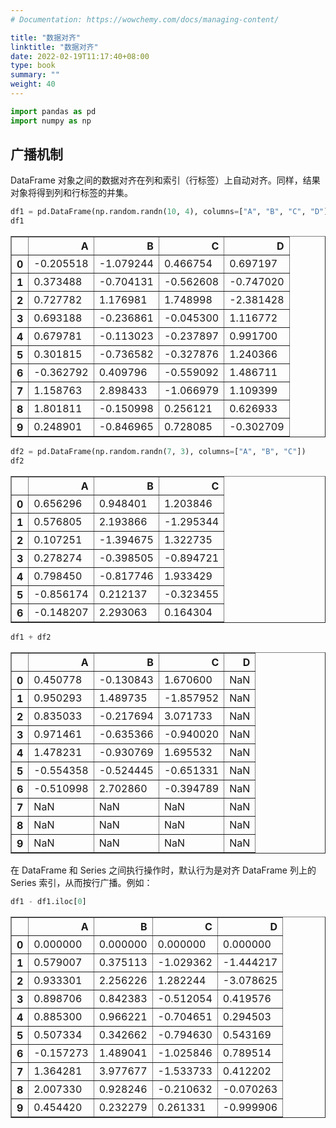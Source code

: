 ```yaml
---
# Documentation: https://wowchemy.com/docs/managing-content/

title: "数据对齐"
linktitle: "数据对齐"
date: 2022-02-19T11:17:40+08:00
type: book
summary: ""
weight: 40
---
```


<!--more-->


```python
import pandas as pd
import numpy as np
```

## 广播机制

DataFrame 对象之间的数据对齐在列和索引（行标签）上自动对齐。同样，结果对象将得到列和行标签的并集。


```python
df1 = pd.DataFrame(np.random.randn(10, 4), columns=["A", "B", "C", "D"])
df1
```




<div>
<style scoped>
    .dataframe tbody tr th:only-of-type {
        vertical-align: middle;
    }

    .dataframe tbody tr th {
        vertical-align: top;
    }

    .dataframe thead th {
        text-align: right;
    }
</style>
<table border="1" class="dataframe">
  <thead>
    <tr style="text-align: right;">
      <th></th>
      <th>A</th>
      <th>B</th>
      <th>C</th>
      <th>D</th>
    </tr>
  </thead>
  <tbody>
    <tr>
      <th>0</th>
      <td>-0.205518</td>
      <td>-1.079244</td>
      <td>0.466754</td>
      <td>0.697197</td>
    </tr>
    <tr>
      <th>1</th>
      <td>0.373488</td>
      <td>-0.704131</td>
      <td>-0.562608</td>
      <td>-0.747020</td>
    </tr>
    <tr>
      <th>2</th>
      <td>0.727782</td>
      <td>1.176981</td>
      <td>1.748998</td>
      <td>-2.381428</td>
    </tr>
    <tr>
      <th>3</th>
      <td>0.693188</td>
      <td>-0.236861</td>
      <td>-0.045300</td>
      <td>1.116772</td>
    </tr>
    <tr>
      <th>4</th>
      <td>0.679781</td>
      <td>-0.113023</td>
      <td>-0.237897</td>
      <td>0.991700</td>
    </tr>
    <tr>
      <th>5</th>
      <td>0.301815</td>
      <td>-0.736582</td>
      <td>-0.327876</td>
      <td>1.240366</td>
    </tr>
    <tr>
      <th>6</th>
      <td>-0.362792</td>
      <td>0.409796</td>
      <td>-0.559092</td>
      <td>1.486711</td>
    </tr>
    <tr>
      <th>7</th>
      <td>1.158763</td>
      <td>2.898433</td>
      <td>-1.066979</td>
      <td>1.109399</td>
    </tr>
    <tr>
      <th>8</th>
      <td>1.801811</td>
      <td>-0.150998</td>
      <td>0.256121</td>
      <td>0.626933</td>
    </tr>
    <tr>
      <th>9</th>
      <td>0.248901</td>
      <td>-0.846965</td>
      <td>0.728085</td>
      <td>-0.302709</td>
    </tr>
  </tbody>
</table>
</div>




```python
df2 = pd.DataFrame(np.random.randn(7, 3), columns=["A", "B", "C"])
df2
```




<div>
<style scoped>
    .dataframe tbody tr th:only-of-type {
        vertical-align: middle;
    }

    .dataframe tbody tr th {
        vertical-align: top;
    }

    .dataframe thead th {
        text-align: right;
    }
</style>
<table border="1" class="dataframe">
  <thead>
    <tr style="text-align: right;">
      <th></th>
      <th>A</th>
      <th>B</th>
      <th>C</th>
    </tr>
  </thead>
  <tbody>
    <tr>
      <th>0</th>
      <td>0.656296</td>
      <td>0.948401</td>
      <td>1.203846</td>
    </tr>
    <tr>
      <th>1</th>
      <td>0.576805</td>
      <td>2.193866</td>
      <td>-1.295344</td>
    </tr>
    <tr>
      <th>2</th>
      <td>0.107251</td>
      <td>-1.394675</td>
      <td>1.322735</td>
    </tr>
    <tr>
      <th>3</th>
      <td>0.278274</td>
      <td>-0.398505</td>
      <td>-0.894721</td>
    </tr>
    <tr>
      <th>4</th>
      <td>0.798450</td>
      <td>-0.817746</td>
      <td>1.933429</td>
    </tr>
    <tr>
      <th>5</th>
      <td>-0.856174</td>
      <td>0.212137</td>
      <td>-0.323455</td>
    </tr>
    <tr>
      <th>6</th>
      <td>-0.148207</td>
      <td>2.293063</td>
      <td>0.164304</td>
    </tr>
  </tbody>
</table>
</div>




```python
df1 + df2
```




<div>
<style scoped>
    .dataframe tbody tr th:only-of-type {
        vertical-align: middle;
    }

    .dataframe tbody tr th {
        vertical-align: top;
    }

    .dataframe thead th {
        text-align: right;
    }
</style>
<table border="1" class="dataframe">
  <thead>
    <tr style="text-align: right;">
      <th></th>
      <th>A</th>
      <th>B</th>
      <th>C</th>
      <th>D</th>
    </tr>
  </thead>
  <tbody>
    <tr>
      <th>0</th>
      <td>0.450778</td>
      <td>-0.130843</td>
      <td>1.670600</td>
      <td>NaN</td>
    </tr>
    <tr>
      <th>1</th>
      <td>0.950293</td>
      <td>1.489735</td>
      <td>-1.857952</td>
      <td>NaN</td>
    </tr>
    <tr>
      <th>2</th>
      <td>0.835033</td>
      <td>-0.217694</td>
      <td>3.071733</td>
      <td>NaN</td>
    </tr>
    <tr>
      <th>3</th>
      <td>0.971461</td>
      <td>-0.635366</td>
      <td>-0.940020</td>
      <td>NaN</td>
    </tr>
    <tr>
      <th>4</th>
      <td>1.478231</td>
      <td>-0.930769</td>
      <td>1.695532</td>
      <td>NaN</td>
    </tr>
    <tr>
      <th>5</th>
      <td>-0.554358</td>
      <td>-0.524445</td>
      <td>-0.651331</td>
      <td>NaN</td>
    </tr>
    <tr>
      <th>6</th>
      <td>-0.510998</td>
      <td>2.702860</td>
      <td>-0.394789</td>
      <td>NaN</td>
    </tr>
    <tr>
      <th>7</th>
      <td>NaN</td>
      <td>NaN</td>
      <td>NaN</td>
      <td>NaN</td>
    </tr>
    <tr>
      <th>8</th>
      <td>NaN</td>
      <td>NaN</td>
      <td>NaN</td>
      <td>NaN</td>
    </tr>
    <tr>
      <th>9</th>
      <td>NaN</td>
      <td>NaN</td>
      <td>NaN</td>
      <td>NaN</td>
    </tr>
  </tbody>
</table>
</div>



在 DataFrame 和 Series 之间执行操作时，默认行为是对齐 DataFrame 列上的 Series 索引，从而按行广播。例如：


```python
df1 - df1.iloc[0]
```




<div>
<style scoped>
    .dataframe tbody tr th:only-of-type {
        vertical-align: middle;
    }

    .dataframe tbody tr th {
        vertical-align: top;
    }

    .dataframe thead th {
        text-align: right;
    }
</style>
<table border="1" class="dataframe">
  <thead>
    <tr style="text-align: right;">
      <th></th>
      <th>A</th>
      <th>B</th>
      <th>C</th>
      <th>D</th>
    </tr>
  </thead>
  <tbody>
    <tr>
      <th>0</th>
      <td>0.000000</td>
      <td>0.000000</td>
      <td>0.000000</td>
      <td>0.000000</td>
    </tr>
    <tr>
      <th>1</th>
      <td>0.579007</td>
      <td>0.375113</td>
      <td>-1.029362</td>
      <td>-1.444217</td>
    </tr>
    <tr>
      <th>2</th>
      <td>0.933301</td>
      <td>2.256226</td>
      <td>1.282244</td>
      <td>-3.078625</td>
    </tr>
    <tr>
      <th>3</th>
      <td>0.898706</td>
      <td>0.842383</td>
      <td>-0.512054</td>
      <td>0.419576</td>
    </tr>
    <tr>
      <th>4</th>
      <td>0.885300</td>
      <td>0.966221</td>
      <td>-0.704651</td>
      <td>0.294503</td>
    </tr>
    <tr>
      <th>5</th>
      <td>0.507334</td>
      <td>0.342662</td>
      <td>-0.794630</td>
      <td>0.543169</td>
    </tr>
    <tr>
      <th>6</th>
      <td>-0.157273</td>
      <td>1.489041</td>
      <td>-1.025846</td>
      <td>0.789514</td>
    </tr>
    <tr>
      <th>7</th>
      <td>1.364281</td>
      <td>3.977677</td>
      <td>-1.533733</td>
      <td>0.412202</td>
    </tr>
    <tr>
      <th>8</th>
      <td>2.007330</td>
      <td>0.928246</td>
      <td>-0.210632</td>
      <td>-0.070263</td>
    </tr>
    <tr>
      <th>9</th>
      <td>0.454420</td>
      <td>0.232279</td>
      <td>0.261331</td>
      <td>-0.999906</td>
    </tr>
  </tbody>
</table>
</div>


